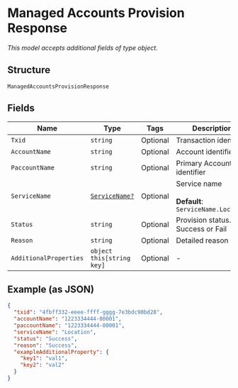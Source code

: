 
# Managed Accounts Provision Response

*This model accepts additional fields of type object.*

## Structure

`ManagedAccountsProvisionResponse`

## Fields

| Name | Type | Tags | Description |
|  --- | --- | --- | --- |
| `Txid` | `string` | Optional | Transaction identifier |
| `AccountName` | `string` | Optional | Account identifier |
| `PaccountName` | `string` | Optional | Primary Account identifier |
| `ServiceName` | [`ServiceName?`](../../doc/models/service-name.md) | Optional | Service name<br><br>**Default**: `ServiceName.Location` |
| `Status` | `string` | Optional | Provision status. Success or Fail |
| `Reason` | `string` | Optional | Detailed reason |
| `AdditionalProperties` | `object this[string key]` | Optional | - |

## Example (as JSON)

```json
{
  "txid": "4fbff332-eeee-ffff-gggg-7e3bdc90bd28",
  "accountName": "1223334444-00001",
  "paccountName": "1223334444-00001",
  "serviceName": "Location",
  "status": "Success",
  "reason": "Success",
  "exampleAdditionalProperty": {
    "key1": "val1",
    "key2": "val2"
  }
}
```

